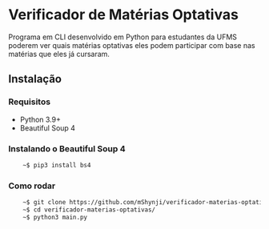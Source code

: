 # Verificador de Matérias Optativas

Programa em CLI desenvolvido em Python para estudantes da UFMS poderem ver quais matérias optativas eles podem participar com base nas matérias que eles já cursaram.

## Instalação
### Requisitos
- Python 3.9+
- Beautiful Soup 4

### Instalando o Beautiful Soup 4
```bash
    ~$ pip3 install bs4
```

### Como rodar
```bash
    ~$ git clone https://github.com/mShynji/verificador-materias-optativas.git
    ~$ cd verificador-materias-optativas/
    ~$ python3 main.py
```
